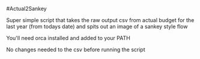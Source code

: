 #Actual2Sankey

Super simple script that takes the raw output csv from actual budget for the last year (from todays date) and spits out an image of a sankey style flow

You'll need orca installed and added to your PATH

No changes needed to the csv before running the script